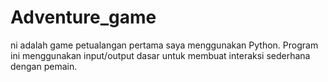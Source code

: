 # Adventure_game
ni adalah game petualangan pertama saya menggunakan Python. Program ini menggunakan input/output dasar untuk membuat interaksi sederhana dengan pemain.
